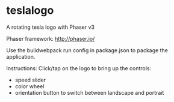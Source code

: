 # teslalogo
A rotating tesla logo with Phaser v3

Phaser framework:
http://phaser.io/

Use the buildwebpack run config in package.json to package the application.

Instructions:
Click/tap on the logo to bring up the controls:
- speed slider
- color wheel
- orientation button to switch between landscape and portrait
